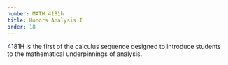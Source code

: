 ```yaml
---
number: MATH 4181h
title: Honors Analysis I
order: 18
---
```

4181H is the first of the calculus sequence designed to introduce students to the mathematical underpinnings of analysis.